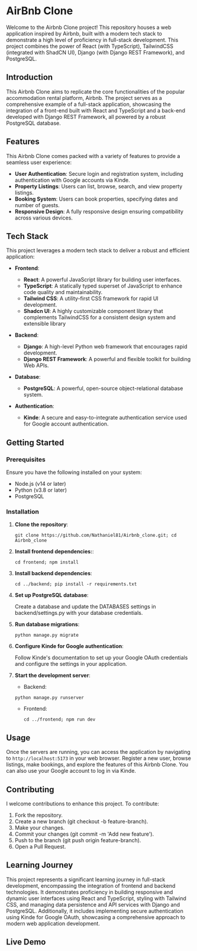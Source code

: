 # AirBnb Clone

Welcome to the Airbnb Clone project! This repository houses a web application inspired by Airbnb, built with a modern tech stack to demonstrate a high level of proficiency in full-stack development. This project combines the power of React (with TypeScript), TailwindCSS (integrated with ShadCN UI), Django (with Django REST Framework), and PostgreSQL.

## Introduction

This Airbnb Clone aims to replicate the core functionalities of the popular accommodation rental platform, Airbnb. The project serves as a comprehensive example of a full-stack application, showcasing the integration of a front-end built with React and TypeScript and a back-end developed with Django REST Framework, all powered by a robust PostgreSQL database.

## Features

This Airbnb Clone comes packed with a variety of features to provide a seamless user experience:

* __User Authentication__: Secure login and registration system, including authentication with Google accounts via Kinde.
* __Property Listings__: Users can list, browse, search, and view property listings.
* __Booking System__: Users can book properties, specifying dates and number of guests.
* __Responsive Design__: A fully responsive design ensuring compatibility across various devices.

## Tech Stack

This project leverages a modern tech stack to deliver a robust and efficient application:

* **Frontend**:
  * __React__: A powerful JavaScript library for building user interfaces.
  * __TypeScript__: A statically typed superset of JavaScript to enhance code quality and maintainability.
  * __Tailwind CSS__: A utility-first CSS framework for rapid UI development.
  * __Shadcn UI__: A highly customizable component library that complements TailwindCSS for a consistent design system and extensible library
 
* **Backend**:
  * __Django__: A high-level Python web framework that encourages rapid development.
  * __Django REST Framework__: A powerful and flexible toolkit for building Web APIs.
 
* **Database**:
  * __PostgreSQL__: A powerful, open-source object-relational database system.
 
* **Authentication**:
  * __Kinde__: A secure and easy-to-integrate authentication service used for Google account authentication.

## Getting Started

### Prerequisites

Ensure you have the following installed on your system:
* Node.js (v14 or later)
* Python (v3.8 or later)
* PostgreSQL

### Installation

1. **Clone the repository**:
   
   ```
   git clone https://github.com/Nathaniel81/Airbnb_clone.git; cd Airbnb_clone
   ```

2. **Install frontend dependencies:**:
   
   ```
   cd frontend; npm install
   ```

3. **Install backend dependencies**:
   
   ```
   cd ../backend; pip install -r requirements.txt
   ```

4. **Set up PostgreSQL database**:
   
   Create a database and update the DATABASES settings in backend/settings.py with your database credentials.

5. **Run database migrations**:

   ```
   python manage.py migrate
   ```
  
6. **Configure Kinde for Google authentication**:
   
   Follow Kinde's documentation to set up your Google OAuth credentials and configure the settings in your application.

7. **Start the development server**:

   * Backend:

   ```
   python manage.py runserver
   ```

   * Frontend:

     ```
     cd ../frontend; npm run dev
     ```
  
## Usage

Once the servers are running, you can access the application by navigating to `http://localhost:5173` in your web browser. Register a new user, browse listings, make bookings, and explore the features of this Airbnb Clone. You can also use your Google account to log in via Kinde.

## Contributing

I welcome contributions to enhance this project. To contribute:

1. Fork the repository.
2. Create a new branch (git checkout -b feature-branch).
3. Make your changes.
4. Commit your changes (git commit -m 'Add new feature').
5. Push to the branch (git push origin feature-branch).
6. Open a Pull Request.

## Learning Journey

This project represents a significant learning journey in full-stack development, encompassing the integration of frontend and backend technologies. It demonstrates proficiency in building responsive and dynamic user interfaces using React and TypeScript, styling with Tailwind CSS, and managing data persistence and API services with Django and PostgreSQL. Additionally, it includes implementing secure authentication using Kinde for Google OAuth, showcasing a comprehensive approach to modern web application development.

## Live Demo

<!-- Explore the live version of this project on [https://airbnb-msgo.onrender.com](https://airbnb-msgo.onrender.com).-->
